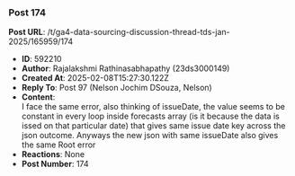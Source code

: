 ### Post 174
**Post URL**: /t/ga4-data-sourcing-discussion-thread-tds-jan-2025/165959/174
- **ID**: 592210
- **Author**: Rajalakshmi Rathinasabhapathy (23ds3000149)
- **Created At**: 2025-02-08T15:27:30.122Z
- **Reply To**: Post 97 (Nelson Jochim DSouza, Nelson)
- **Content**:  
  I face the same error, also thinking of issueDate, the value seems to be constant in every loop inside forecasts array (is it because the data is issed on that particular date) that gives same issue date key across the json outcome. Anyways the new json with same issueDate also gives the same Root error
- **Reactions**: None
- **Post Number**: 174

